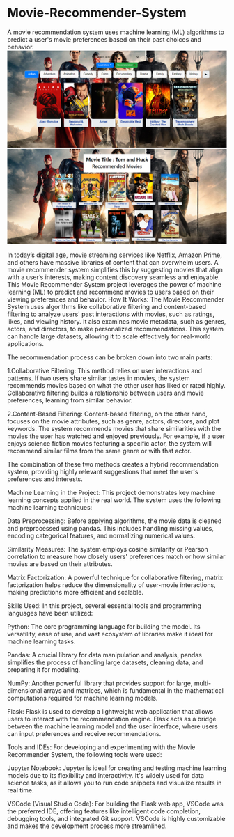 # Movie-Recommender-System
A movie recommendation system uses machine learning (ML) algorithms to predict a user's movie preferences based on their past choices and behavior.
![alt text](image.png)
![alt text](image-1.png)

In today’s digital age, movie streaming services like Netflix, Amazon Prime, and others have massive libraries of content that can overwhelm users. A movie recommender system simplifies this by suggesting movies that align with a user’s interests, making content discovery seamless and enjoyable. This Movie Recommender System project leverages the power of machine learning (ML) to predict and recommend movies to users based on their viewing preferences and behavior.
How It Works:
The Movie Recommender System uses algorithms like collaborative filtering and content-based filtering to analyze users' past interactions with movies, such as ratings, likes, and viewing history. It also examines movie metadata, such as genres, actors, and directors, to make personalized recommendations. This system can handle large datasets, allowing it to scale effectively for real-world applications.

The recommendation process can be broken down into two main parts:

1.Collaborative Filtering: This method relies on user interactions and patterns. If two users share similar tastes in movies, the system recommends movies based on what the other user has liked or rated highly. Collaborative filtering builds a relationship between users and movie preferences, learning from similar behavior.

2.Content-Based Filtering: Content-based filtering, on the other hand, focuses on the movie attributes, such as genre, actors, directors, and plot keywords. The system recommends movies that share similarities with the movies the user has watched and enjoyed previously. For example, if a user enjoys science fiction movies featuring a specific actor, the system will recommend similar films from the same genre or with that actor.

The combination of these two methods creates a hybrid recommendation system, providing highly relevant suggestions that meet the user's preferences and interests.

Machine Learning in the Project:
  This project demonstrates key machine learning concepts applied in the real world. The system uses the following machine learning techniques:

  Data Preprocessing: Before applying algorithms, the movie data is cleaned and preprocessed using pandas. This includes handling missing values, encoding categorical features, and normalizing numerical values.

  Similarity Measures: The system employs cosine similarity or Pearson correlation to measure how closely users' preferences match or how similar movies are based on their attributes.

  Matrix Factorization: A powerful technique for collaborative filtering, matrix factorization helps reduce the dimensionality of user-movie interactions, making predictions more efficient and scalable.

Skills Used:
In this project, several essential tools and programming languages have been utilized:

  Python: The core programming language for building the model. Its versatility, ease of use, and vast ecosystem of libraries make it ideal for machine learning tasks.

  Pandas: A crucial library for data manipulation and analysis, pandas simplifies the process of handling large datasets, cleaning data, and preparing it for modeling.

  NumPy: Another powerful library that provides support for large, multi-dimensional arrays and matrices, which is fundamental in the mathematical computations required for machine learning models.

  Flask: Flask is used to develop a lightweight web application that allows users to interact with the recommendation engine. Flask acts as a bridge between the machine learning model and the user interface, where users can input preferences and receive recommendations.

  Tools and IDEs:
For developing and experimenting with the Movie Recommender System, the following tools were used:

Jupyter Notebook: Jupyter is ideal for creating and testing machine learning models due to its flexibility and interactivity. It's widely used for data science tasks, as it allows you to run code snippets and visualize results in real time.

VSCode (Visual Studio Code): For building the Flask web app, VSCode was the preferred IDE, offering features like intelligent code completion, debugging tools, and integrated Git support. VSCode is highly customizable and makes the development process more streamlined.